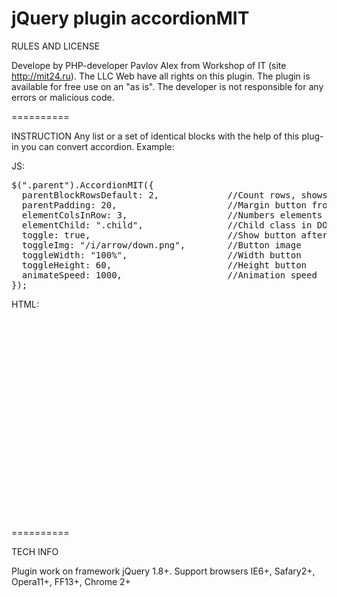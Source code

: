 jQuery plugin accordionMIT
==========

RULES AND LICENSE

Develope by PHP-developer Pavlov Alex from Workshop of IT (site http://mit24.ru).
The LLC Web have all rights on this plugin. The plugin is available for free use on an "as is".
The developer is not responsible for any errors or malicious code.

==========

INSTRUCTION
Any list or a set of identical blocks with the help of this plug-in you can convert accordion. Example:

JS:
<pre>
$(".parent").AccordionMIT({
  parentBlockRowsDefault: 2,             //Count rows, shows when plugin is loaded
  parentPadding: 20,                     //Margin button from parent block
  elementColsInRow: 3,                   //Numbers elements in row
  elementChild: ".child",                //Child class in DOM structure
  toggle: true,                          //Show button after click
  toggleImg: "/i/arrow/down.png",        //Button image
  toggleWidth: "100%",                   //Width button
  toggleHeight: 60,                      //Height button
  animateSpeed: 1000,                    //Animation speed
});
</pre>

HTML:
<pre>
<div class="parent">
  <div class="child"></div>
  <div class="child"></div>
  <div class="child"></div>
  <div class="child"></div>
  <div class="child"></div>
  <div class="child"></div>
  <div class="child"></div>
  <div class="child"></div>
  <div class="child"></div>
</div>
</pre>


==========

TECH INFO

Plugin work on framework jQuery 1.8+. 
Support browsers IE6+, Safary2+, Opera11+, FF13+, Chrome 2+
